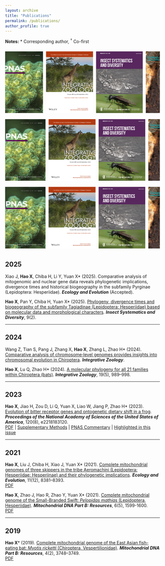 ```yaml
---
layout: archive
title: "Publications"
permalink: /publications/
author_profile: true
---
```




**Notes:** \* Corresponding author, <sup>†</sup> Co-first


<div style="display: flex; overflow: hidden; width: 100%; padding: 10px 0;">
  <div style="display: flex; animation: scrollImages 20s linear infinite;">
    <img src="../images/Hao_2023_PNAS.png" alt="Hao_2023_PNAS" style="width: auto; height: 200px; margin-right: 10px;" />
    <img src="../images/Hao_2024_INZ_1.png" alt="Hao_2024_INZ_1" style="width: auto; height: 200px; margin-right: 10px;" />
    <img src="../images/Hao_2025_ISD.jpeg" alt="Hao_2025_ISD" style="width: auto; height: 200px; margin-right: 10px;" />
    <img src="../images/Hao_2021_EcE.png" alt="Hao_2021_EcE" style="width: auto; height: 200px; margin-right: 10px;" />
    <img src="../images/Mitochondrial_DNA.jpg" alt="Mitochondrial_DNA" style="width: auto; height: 200px; margin-right: 10px;" />
    <img src="../images/Hao_2023_PNAS.png" alt="Hao_2023_PNAS" style="width: auto; height: 200px; margin-right: 10px;" />
    <img src="../images/Hao_2024_INZ_1.png" alt="Hao_2024_INZ_1" style="width: auto; height: 200px; margin-right: 10px;" />
    <img src="../images/Hao_2025_ISD.jpeg" alt="Hao_2025_ISD" style="width: auto; height: 200px; margin-right: 10px;" />
    <img src="../images/Hao_2021_EcE.png" alt="Hao_2021_EcE" style="width: auto; height: 200px; margin-right: 10px;" />
    <img src="../images/Mitochondrial_DNA.jpg" alt="Mitochondrial_DNA" style="width: auto; height: 200px; margin-right: 10px;" />
    <img src="../images/Hao_2023_PNAS.png" alt="Hao_2023_PNAS" style="width: auto; height: 200px; margin-right: 10px;" />
    <img src="../images/Hao_2024_INZ_1.png" alt="Hao_2024_INZ_1" style="width: auto; height: 200px; margin-right: 10px;" />
    <img src="../images/Hao_2025_ISD.jpeg" alt="Hao_2025_ISD" style="width: auto; height: 200px; margin-right: 10px;" />
    <img src="../images/Hao_2021_EcE.png" alt="Hao_2021_EcE" style="width: auto; height: 200px; margin-right: 10px;" />
    <img src="../images/Mitochondrial_DNA.jpg" alt="Mitochondrial_DNA" style="width: auto; height: 200px; margin-right: 10px;" />
    <img src="../images/Hao_2023_PNAS.png" alt="Hao_2023_PNAS" style="width: auto; height: 200px; margin-right: 10px;" />
    <img src="../images/Hao_2024_INZ_1.png" alt="Hao_2024_INZ_1" style="width: auto; height: 200px; margin-right: 10px;" />
    <img src="../images/Hao_2025_ISD.jpeg" alt="Hao_2025_ISD" style="width: auto; height: 200px; margin-right: 10px;" />
    <img src="../images/Hao_2021_EcE.png" alt="Hao_2021_EcE" style="width: auto; height: 200px; margin-right: 10px;" />
    <img src="../images/Mitochondrial_DNA.jpg" alt="Mitochondrial_DNA" style="width: auto; height: 200px; margin-right: 10px;" />
    <img src="../images/Hao_2023_PNAS.png" alt="Hao_2023_PNAS" style="width: auto; height: 200px; margin-right: 10px;" />
    <img src="../images/Hao_2024_INZ_1.png" alt="Hao_2024_INZ_1" style="width: auto; height: 200px; margin-right: 10px;" />
    <img src="../images/Hao_2025_ISD.jpeg" alt="Hao_2025_ISD" style="width: auto; height: 200px; margin-right: 10px;" />
    <img src="../images/Hao_2021_EcE.png" alt="Hao_2021_EcE" style="width: auto; height: 200px; margin-right: 10px;" />
    <img src="../images/Mitochondrial_DNA.jpg" alt="Mitochondrial_DNA" style="width: auto; height: 200px; margin-right: 10px;" />
    <img src="../images/Hao_2023_PNAS.png" alt="Hao_2023_PNAS" style="width: auto; height: 200px; margin-right: 10px;" />
    <img src="../images/Hao_2024_INZ_1.png" alt="Hao_2024_INZ_1" style="width: auto; height: 200px; margin-right: 10px;" />
    <img src="../images/Hao_2025_ISD.jpeg" alt="Hao_2025_ISD" style="width: auto; height: 200px; margin-right: 10px;" />
    <img src="../images/Hao_2021_EcE.png" alt="Hao_2021_EcE" style="width: auto; height: 200px; margin-right: 10px;" />
    <img src="../images/Mitochondrial_DNA.jpg" alt="Mitochondrial_DNA" style="width: auto; height: 200px; margin-right: 10px;" />
    <img src="../images/Hao_2023_PNAS.png" alt="Hao_2023_PNAS" style="width: auto; height: 200px; margin-right: 10px;" />
    <img src="../images/Hao_2024_INZ_1.png" alt="Hao_2024_INZ_1" style="width: auto; height: 200px; margin-right: 10px;" />
    <img src="../images/Hao_2025_ISD.jpeg" alt="Hao_2025_ISD" style="width: auto; height: 200px; margin-right: 10px;" />
    <img src="../images/Hao_2021_EcE.png" alt="Hao_2021_EcE" style="width: auto; height: 200px; margin-right: 10px;" />
    <img src="../images/Mitochondrial_DNA.jpg" alt="Mitochondrial_DNA" style="width: auto; height: 200px; margin-right: 10px;" />
  </div>
</div>

<div style="display: flex; overflow: hidden; width: 100%; padding: 10px 0;">
  <div id="scrolling-container" style="display: flex;">
    <img src="../images/Hao_2023_PNAS.png" alt="Hao_2023_PNAS" style="width: auto; height: 200px; margin-right: 10px;" />
    <img src="../images/Hao_2024_INZ_1.png" alt="Hao_2024_INZ_1" style="width: auto; height: 200px; margin-right: 10px;" />
    <img src="../images/Hao_2025_ISD.jpeg" alt="Hao_2025_ISD" style="width: auto; height: 200px; margin-right: 10px;" />
    <img src="../images/Hao_2021_EcE.png" alt="Hao_2021_EcE" style="width: auto; height: 200px; margin-right: 10px;" />
    <img src="../images/Mitochondrial_DNA.jpg" alt="Mitochondrial_DNA" style="width: auto; height: 200px; margin-right: 10px;" />
  </div>
</div>

<style>
  #scrolling-container {
    display: flex;
    animation: scrollImages 30s linear infinite;
  }

  @keyframes scrollImages {
    0% {
      transform: translateX(0);
    }
    100% {
      transform: translateX(-100%);
    }
  }
</style>

<script>
  const container = document.getElementById("scrolling-container");

  container.addEventListener("animationiteration", () => {
    container.appendChild(container.firstElementChild);
  });
</script>


<style>
  @keyframes scrollImages {
    0% {
      transform: translateX(0);
    }
    100% {
      transform: translateX(-50%);
    }
  }
</style>

<div style="display: flex; overflow: hidden; width: 100%; padding: 10px 0;">
  <div id="scrolling-container" style="display: flex;">
    <img src="../images/Hao_2023_PNAS.png" alt="Hao_2023_PNAS" style="width: auto; height: 200px; margin-right: 10px;" />
    <img src="../images/Hao_2024_INZ_1.png" alt="Hao_2024_INZ_1" style="width: auto; height: 200px; margin-right: 10px;" />
    <img src="../images/Hao_2025_ISD.jpeg" alt="Hao_2025_ISD" style="width: auto; height: 200px; margin-right: 10px;" />
    <img src="../images/Hao_2021_EcE.png" alt="Hao_2021_EcE" style="width: auto; height: 200px; margin-right: 10px;" />
    <img src="../images/Mitochondrial_DNA.jpg" alt="Mitochondrial_DNA" style="width: auto; height: 200px; margin-right: 10px;" />
    <!-- Repeated images to create a seamless scroll effect -->
    <img src="../images/Hao_2023_PNAS.png" alt="Hao_2023_PNAS" style="width: auto; height: 200px; margin-right: 10px;" />
    <img src="../images/Hao_2024_INZ_1.png" alt="Hao_2024_INZ_1" style="width: auto; height: 200px; margin-right: 10px;" />
    <img src="../images/Hao_2025_ISD.jpeg" alt="Hao_2025_ISD" style="width: auto; height: 200px; margin-right: 10px;" />
    <img src="../images/Hao_2021_EcE.png" alt="Hao_2021_EcE" style="width: auto; height: 200px; margin-right: 10px;" />
    <img src="../images/Mitochondrial_DNA.jpg" alt="Mitochondrial_DNA" style="width: auto; height: 200px; margin-right: 10px;" />
  </div>
</div>

<style>
  #scrolling-container {
    display: flex;
    animation: scrollImages 30s linear infinite;
  }

  @keyframes scrollImages {
    0% {
      transform: translateX(0);
    }
    100% {
      transform: translateX(-50%);
    }
  }
</style>

<script>
  const container = document.getElementById("scrolling-container");

  container.addEventListener("animationiteration", () => {
    container.appendChild(container.firstElementChild);
  });
</script>

## 2025

Xiao J, **Hao X**, Chiba H, Li Y, Yuan X* (2025). Comparative analysis of mitogenomic and nuclear gene data reveals phylogenetic implications, divergence times and historical biogeography in the subfamily Pyrginae (Lepidoptera: Hesperiidae). _**Ecology and Evolution**_ (Accepted).

**Hao X**, Pan Y, Chiba H, Yuan X* (2025). <a href="https://doi.org/10.1093/isd/ixaf002" target="_blank">Phylogeny, divergence times and biogeography of the subfamily Tagiadinae (Lepidoptera: Hesperiidae) based on molecular data and morphological characters</a>. _**Insect Systematics and Diversity**_, 9(2).  

---

## 2024

Wang Z, Tian S, Pang J, Zhang X, **Hao X**, Zhang L, Zhao H* (2024). <a href="https://doi.org/10.1111/1749-4877.12915" target="_blank">Comparative analysis of chromosome‐level genomes provides insights into chromosomal evolution in Chiroptera</a>. _**Integrative Zoology**_.  

**Hao X**, Lu Q, Zhao H* (2024). <a href="https://doi.org/10.1111/1749-4877.12772" target="_blank">A molecular phylogeny for all 21 families within Chiroptera (bats)</a>. _**Integrative Zoology**_, 19(5), 989–998.  

---

## 2023
**Hao X**, Jiao H, Zou D, Li Q, Yuan X, Liao W, Jiang P, Zhao H* (2023). <a href="https://www.pnas.org/doi/full/10.1073/pnas.2218183120" target="_blank">Evolution of bitter receptor genes and ontogenetic dietary shift in a frog</a>. _**Proceedings of the National Academy of Sciences of the United States of America**_, 120(8), e2218183120.  
<a href="/files/Hao_2023_PNAS.pdf" target="_blank">PDF</a> | <a href="/files/Hao_2023_PNAS_sapp.pdf" target="_blank">Supplementary Methods</a> | <a href="/files/Hao_2023_PNAS_commentary.pdf" target="_blank">PNAS Commentary</a> | <a href="https://www.pnas.org/doi/10.1073/iti0823120" target="_blank">Highlighted in this issue</a>

---

## 2021
**Hao X**, Liu J, Chiba H, Xiao J, Yuan X* (2021). <a href="https://doi.org/10.1002/ece3.7666" target="_blank">Complete mitochondrial genomes of three skippers in the tribe Aeromachini (Lepidoptera: Hesperiidae: Hesperiinae) and their phylogenetic implications</a>. _**Ecology and Evolution**_, 11(12), 8381–8393.  
<a href="/files/Hao_2021_EcE.pdf" target="_blank">PDF</a>  

**Hao X**, Zhao J, Hao R, Zhao Y, Yuan X* (2021). <a href="https://www.tandfonline.com/doi/full/10.1080/23802359.2021.1914523" target="_blank">Complete mitochondrial genome of the Small-Branded Swift: _Pelopidas mathias_ (Lepidoptera, Hesperiidae)</a>. _**Mitochondrial DNA Part B: Resources**_, 6(5), 1599-1600.  
<a href="/files/Hao_2021_Mitochondrial_DNA.pdf" target="_blank">PDF</a>

---

## 2019
**Hao X**\* (2019). <a href="https://www.tandfonline.com/doi/full/10.1080/23802359.2019.1681316" target="_blank">Complete mitochondrial genome of the East Asian fish-eating bat: _Myotis ricketti_ (Chiroptera, Vespertilionidae)</a>. _**Mitochondrial DNA Part B: Resources**_, 4(2), 3748–3749.  
<a href="/files/Hao_2019_Mitochondrial_DNA.pdf" target="_blank">PDF</a>
